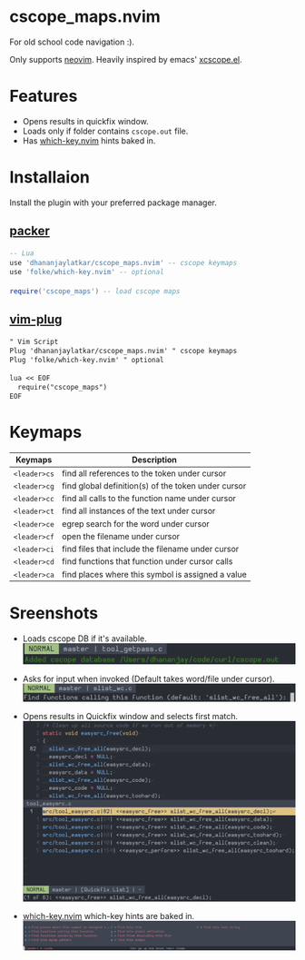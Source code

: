 # cscope_maps.nvim
For old school code navigation :).

Only supports [neovim](https://neovim.io/). Heavily inspired by emacs' [xcscope.el](https://github.com/dkogan/xcscope.el).

# Features
* Opens results in quickfix window.
* Loads only if folder contains `cscope.out` file.
* Has [which-key.nvim](https://github.com/folke/which-key.nvim) hints baked in. 

# Installaion
Install the plugin with your preferred package manager.

## [packer](https://github.com/wbthomason/packer.nvim)
``` lua
-- Lua
use 'dhananjaylatkar/cscope_maps.nvim' -- cscope keymaps
use 'folke/which-key.nvim' -- optional

require('cscope_maps') -- load cscope maps
```

## [vim-plug](https://github.com/junegunn/vim-plug)
```vim
" Vim Script
Plug 'dhananjaylatkar/cscope_maps.nvim' " cscope keymaps
Plug 'folke/which-key.nvim' " optional

lua << EOF
  require("cscope_maps")
EOF
```

# Keymaps

| Keymaps | Description |
|--- | --- |
|`<leader>cs`| find all references to the token under cursor |
|`<leader>cg`| find global definition(s) of the token under cursor |
|`<leader>cc`| find all calls to the function name under cursor |
|`<leader>ct`| find all instances of the text under cursor |
|`<leader>ce`| egrep search for the word under cursor |
|`<leader>cf`| open the filename under cursor |
|`<leader>ci`| find files that include the filename under cursor|
|`<leader>cd`| find functions that function under cursor calls |
|`<leader>ca`| find places where this symbol is assigned a value |

# Sreenshots
- Loads cscope DB if it's available.
![Load cscope](./pics/1-load-cscope.png "Load cscope")

- Asks for input when invoked (Default takes word/file under cursor).
![Input](./pics/2-input-prompt.png "Input")

- Opens results in Quickfix window and selects first match.
![Quickfix](./pics/3-qf-window.png "Quickfix window")

- [which-key.nvim](https://github.com/folke/which-key.nvim) which-key hints are baked in.
![which-key Hints](./pics/4-wk-hints.png "which-key pane")

